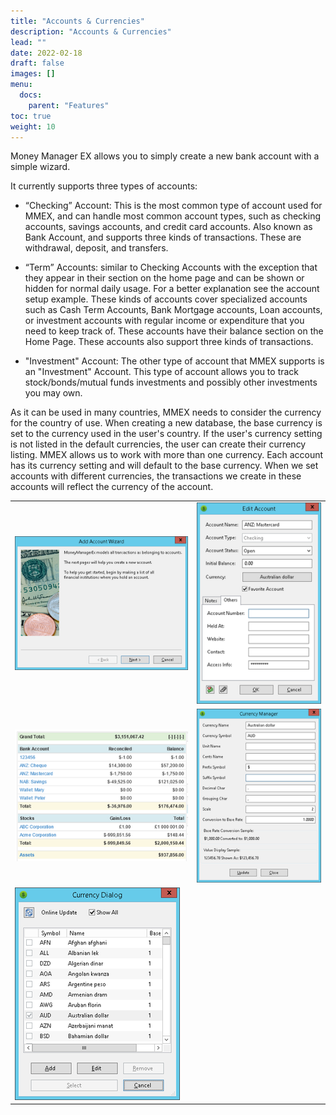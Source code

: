 ```yaml
---
title: "Accounts & Currencies"
description: "Accounts & Currencies"
lead: ""
date: 2022-02-18
draft: false
images: []
menu:
  docs:
    parent: "Features"
toc: true
weight: 10
---
```


Money Manager EX allows you to simply create a new bank account with a simple wizard.

It currently supports three types of accounts:

- “Checking” Account: This is the most common type of account used for MMEX, and can handle most common account types, such as checking accounts, savings accounts, and credit card accounts. Also known as Bank Account, and supports three kinds of transactions. These are withdrawal, deposit, and transfers.

- “Term” Accounts: similar to Checking Accounts with the exception that they appear in their section on the home page and can be shown or hidden for normal daily usage. For a better explanation see the account setup example. These kinds of accounts cover specialized accounts such as Cash Term Accounts, Bank Mortgage accounts, Loan accounts, or investment accounts with regular income or expenditure that you need to keep track of. These accounts have their balance section on the Home Page. These accounts also support three kinds of transactions.

- "Investment" Account: The other type of account that MMEX supports is an "Investment" Account. This type of account allows you to track stock/bonds/mutual funds investments and possibly other investments you may own.

As it can be used in many countries, MMEX needs to consider the currency for the country of use. When creating a new database, the base currency is set to the currency used in the user's country. 
If the user's currency setting is not listed in the default currencies, the user can create their currency listing. MMEX allows us to work with more than one currency. Each account has its currency setting and will default to the base currency. When we set accounts with different currencies, the transactions we create in these accounts will reflect the currency of the account.

|    |    |
| --- | --- |
| ![](account1.png) | ![](account2.png) |
| ![](account3.png) | ![](account4.png) |
| ![](account5.png) |  |